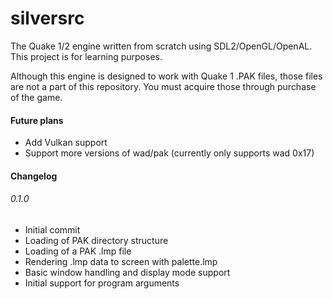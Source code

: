 # silversrc
The Quake 1/2 engine written from scratch using SDL2/OpenGL/OpenAL.
This project is for learning purposes.

Although this engine is designed to work with Quake 1 .PAK files, those files are not a part of this repository. You must acquire those through purchase of the game.

#### Future plans
- Add Vulkan support
- Support more versions of wad/pak (currently only supports wad 0x17)


#### Changelog
###### 0.1.0
- Initial commit
- Loading of PAK directory structure
- Loading of a PAK .lmp file
- Rendering .lmp data to screen with palette.lmp
- Basic window handling and display mode support
- Initial support for program arguments
